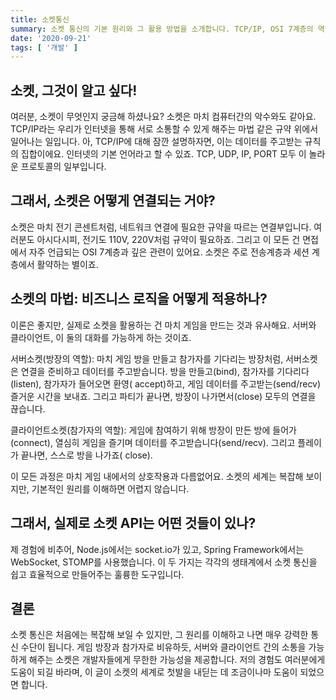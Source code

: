 ```yaml
---
title: 소켓통신
summary: 소켓 통신의 기본 원리와 그 활용 방법을 소개합니다. TCP/IP, OSI 7계층의 역할을 이해하고, 서버소켓과 클라이언트소켓 간의 인터랙션을 설명합니다.
date: '2020-09-21'
tags: [ '개발' ]
---
```


## 소켓, 그것이 알고 싶다!

여러분, 소켓이 무엇인지 궁금해 하셨나요? 소켓은 마치 컴퓨터간의 악수와도 같아요. TCP/IP라는 우리가 인터넷을 통해 서로 소통할 수 있게 해주는 마법 같은 규약 위에서 일어나는 일입니다. 아, TCP/IP에
대해 잠깐 설명하자면, 이는 데이터를 주고받는 규칙의 집합이에요. 인터넷의 기본 언어라고 할 수 있죠. TCP, UDP, IP, PORT 모두 이 놀라운 프로토콜의 일부입니다.

## 그래서, 소켓은 어떻게 연결되는 거야?

소켓은 마치 전기 콘센트처럼, 네트워크 연결에 필요한 규약을 따르는 연결부입니다. 여러분도 아시다시피, 전기도 110V, 220V처럼 규약이 필요하죠. 그리고 이 모든 건 면접에서 자주 언급되는 OSI 7계층과 깊은
관련이 있어요. 소켓은 주로 전송계층과 세션 계층에서 활약하는 별이죠.

## 소켓의 마법: 비즈니스 로직을 어떻게 적용하나?

이론은 좋지만, 실제로 소켓을 활용하는 건 마치 게임을 만드는 것과 유사해요. 서버와 클라이언트, 이 둘의 대화를 가능하게 하는 것이죠.

서버소켓(방장의 역할): 마치 게임 방을 만들고 참가자를 기다리는 방장처럼, 서버소켓은 연결을 준비하고 데이터를 주고받습니다. 방을 만들고(bind), 참가자를 기다리다(listen), 참가자가 들어오면 환영(
accept)하고, 게임 데이터를 주고받는(send/recv) 즐거운 시간을 보내죠. 그리고 파티가 끝나면, 방장이 나가면서(close) 모두의 연결을 끊습니다.

클라이언트소켓(참가자의 역할): 게임에 참여하기 위해 방장이 만든 방에 들어가(connect), 열심히 게임을 즐기며 데이터를 주고받습니다(send/recv). 그리고 플레이가 끝나면, 스스로 방을 나가죠(
close).

이 모든 과정은 마치 게임 내에서의 상호작용과 다름없어요. 소켓의 세계는 복잡해 보이지만, 기본적인 원리를 이해하면 어렵지 않습니다.

## 그래서, 실제로 소켓 API는 어떤 것들이 있나?

제 경험에 비추어, Node.js에서는 socket.io가 있고, Spring Framework에서는 WebSocket, STOMP를 사용했습니다. 이 두 가지는 각각의 생태계에서 소켓 통신을 쉽고 효율적으로
만들어주는 훌륭한 도구입니다.

## 결론

소켓 통신은 처음에는 복잡해 보일 수 있지만, 그 원리를 이해하고 나면 매우 강력한 통신 수단이 됩니다. 게임 방장과 참가자로 비유하듯, 서버와 클라이언트 간의 소통을 가능하게 해주는 소켓은 개발자들에게 무한한
가능성을 제공합니다. 저의 경험도 여러분에게 도움이 되길 바라며, 이 글이 소켓의 세계로 첫발을 내딛는 데 조금이나마 도움이 되었으면 합니다.
